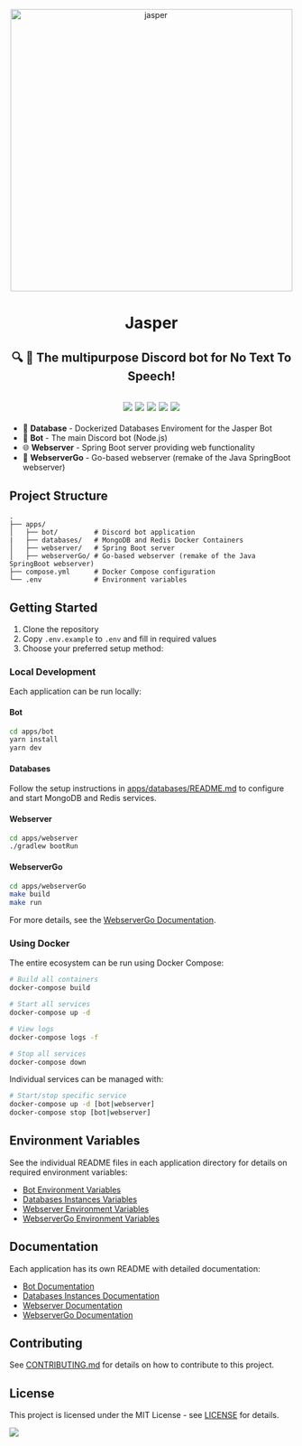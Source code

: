 <p align="center"><img src="https://github.com/JayyDoesDev/jasper/blob/main/.github/assets/jasper.png?raw=true" alt="jasper" width="500""></p>
<h1 align="center">Jasper</h1>
<h2 align="center">🔍 🔨 The multipurpose Discord bot for No Text To Speech!</h2>

<div>
    <h2 align="center">
        <img src="https://img.shields.io/github/commit-activity/m/jayydoesdev/jasper">
        <img src="https://img.shields.io/github/license/jayydoesdev/jasper">
        <img src="https://img.shields.io/github/languages/top/jayydoesdev/jasper">
        <img src="https://img.shields.io/github/contributors/jayydoesdev/jasper">
        <img src="https://img.shields.io/github/last-commit/jayydoesdev/jasper">
    </h2>
</div>

- 💾 **Database** - Dockerized Databases Enviroment for the Jasper Bot
- 🤖 **Bot** - The main Discord bot (Node.js)
- 🌐 **Webserver** - Spring Boot server providing web functionality
- 🚀 **WebserverGo** - Go-based webserver (remake of the Java SpringBoot webserver)

## Project Structure

```
.
├── apps/
│   ├── bot/         # Discord bot application
|   ├── databases/   # MongoDB and Redis Docker Containers
│   ├── webserver/   # Spring Boot server
│   ├── webserverGo/ # Go-based webserver (remake of the Java SpringBoot webserver)
├── compose.yml      # Docker Compose configuration
└── .env             # Environment variables
```

## Getting Started

1. Clone the repository
2. Copy `.env.example` to `.env` and fill in required values
3. Choose your preferred setup method:

### Local Development

Each application can be run locally:

#### Bot
```bash
cd apps/bot
yarn install
yarn dev
```

#### Databases
Follow the setup instructions in [apps/databases/README.md](apps/databases/README.md) to configure and start MongoDB and Redis services.

#### Webserver
```bash
cd apps/webserver
./gradlew bootRun
```

#### WebserverGo
```bash
cd apps/webserverGo
make build
make run
```

For more details, see the [WebserverGo Documentation](apps/webserverGo/README.md).


### Using Docker

The entire ecosystem can be run using Docker Compose:

```bash
# Build all containers
docker-compose build

# Start all services
docker-compose up -d

# View logs
docker-compose logs -f

# Stop all services
docker-compose down
```

Individual services can be managed with:

```bash
# Start/stop specific service
docker-compose up -d [bot|webserver]
docker-compose stop [bot|webserver]
```

## Environment Variables

See the individual README files in each application directory for details on required environment variables:

- [Bot Environment Variables](apps/bot/README.md#environment-variables)
- [Databases Instances Variables](apps/bot/README.md#environment-variables)
- [Webserver Environment Variables](apps/webserver/README.md#environment-variables)
- [WebserverGo Environment Variables](apps/webserverGo/README.md#environment-variables)

## Documentation

Each application has its own README with detailed documentation:

- [Bot Documentation](apps/bot/README.md)
- [Databases Instances Documentation](apps/databases/README.md)
- [Webserver Documentation](apps/webserver/README.md)
- [WebserverGo Documentation](apps/webserverGo/README.md)

## Contributing

See [CONTRIBUTING.md](CONTRIBUTING.md) for details on how to contribute to this project.

## License

This project is licensed under the MIT License - see [LICENSE](LICENSE) for details.

<a href="https://github.com/jayydoesdev/jasper/graphs/contributors">
  <img src="https://contrib.rocks/image?repo=jayydoesdev/jasper" />
</a>
